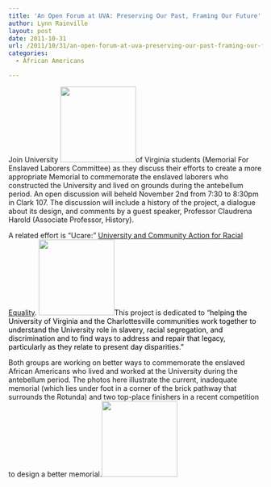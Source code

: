 ```yaml
---
title: 'An Open Forum at UVA: Preserving Our Past, Framing Our Future'
author: Lynn Rainville
layout: post
date: 2011-10-31
url: /2011/10/31/an-open-forum-at-uva-preserving-our-past-framing-our-future/
categories:
  - African Americans

---
```

Join University [<img class="alignleft size-thumbnail wp-image-315" title="Memorial to Slavery at UVA (existing)" src="http://www.locohistory.org/blog/albemarle/wp-content/uploads/2011/10/uvaslavery_memorial-150x150.jpg" alt="" width="150" height="150" />][1]of Virginia students (Memorial For Enslaved Laborers Committee) as they discuss their efforts to create a more appropriate Memorial to commemorate the enslaved laborers who constructed the University and lived on grounds during the antebellum period. An open discussion will beheld November 2nd from 7:30 to 8:30pm in Clark 107. The discussion will include a history of the project, a dialogue about its design, and comments by a guest speaker, Professor Claudrena Harold (Associate Professor, History).

A related effort is &#8220;Ucare:&#8221; [University and Community Action for Racial Equality][2]. [<img class="aligncenter size-thumbnail wp-image-317" title="First Place Winner - memorial competition" src="http://www.locohistory.org/blog/albemarle/wp-content/uploads/2011/10/uvaslavery_firstplacememorial-150x150.jpg" alt="" width="150" height="150" />][3]This project is dedicated to &#8220;<span style="color: #000000;">helping the University of Virginia and the Charlottesville communities work together to understand the University role in slavery, racial segregation, and discrimination and to find ways to address and repair that legacy, particularly as they relate to present day disparities.&#8221;</span>

Both groups are working on better ways to commemorate the enslaved African Americans who lived and worked at the University during the antebellum period. The photos here illustrate the current, inadequate memorial (which lies under foot in a corner of the brick pathway that surrounds the Rotunda) and two top-place finishers in a recent competition to design a better memorial.[<img class="alignright size-thumbnail wp-image-318" title="Second Place Winner - Memorial Competition" src="http://www.locohistory.org/blog/albemarle/wp-content/uploads/2011/10/uvaslavery_secondplacememorial-150x150.jpg" alt="" width="150" height="150" />][4]

 [1]: http://www.locohistory.org/blog/albemarle/wp-content/uploads/2011/10/uvaslavery_memorial.jpg
 [2]: http://pages.shanti.virginia.edu/ucare/
 [3]: http://www.locohistory.org/blog/albemarle/wp-content/uploads/2011/10/uvaslavery_firstplacememorial.jpg
 [4]: http://www.locohistory.org/blog/albemarle/wp-content/uploads/2011/10/uvaslavery_secondplacememorial.jpg
